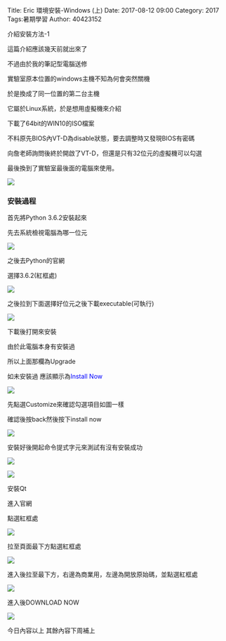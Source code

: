 Title: Eric 環境安裝-Windows (上)
Date: 2017-08-12 09:00
Category: 2017
Tags:暑期學習
Author: 40423152

介紹安裝方法-1

<!-- PELICAN_END_SUMMARY -->

這篇介紹應該幾天前就出來了

不過由於我的筆記型電腦送修

實驗室原本位置的windows主機不知為何會突然關機

於是換成了同一位置的第二台主機

它屬於Linux系統，於是想用虛擬機來介紹

下載了64bit的WIN10的ISO檔案

不料原先BIOS內VT-D為disable狀態，要去調整時又發現BIOS有密碼

向詹老師詢問後終於開啟了VT-D，但還是只有32位元的虛擬機可以勾選

最後換到了實驗室最後面的電腦來使用。

![](https://github.com/coursemdetw/project_site_files/blob/gh-pages/files/4042/40423152/P.png?raw=true)

<h3>安裝過程</h3>

首先將Python 3.6.2安裝起來

先去系統檢視電腦為哪一位元

![](https://github.com/coursemdetw/project_site_files/blob/gh-pages/files/4042/40423152/SYS.PNG?raw=true)

之後去Python的官網

選擇3.6.2(紅框處)

![](https://github.com/coursemdetw/project_site_files/blob/gh-pages/files/4042/40423152/python.PNG?raw=true)

之後拉到下面選擇好位元之後下載executable(可執行)

![](https://github.com/coursemdetw/project_site_files/blob/gh-pages/files/4042/40423152/python2.PNG?raw=true)

下載後打開來安裝

由於此電腦本身有安裝過

所以上面那欄為Upgrade

如未安裝過 應該顯示為<font color=#0000FF>Install Now</font>

![](https://github.com/coursemdetw/project_site_files/blob/gh-pages/files/4042/40423152/PI.PNG?raw=true)

先點選Customize來確認勾選項目如圖一樣

確認後按back然後按下install now

![](https://github.com/coursemdetw/project_site_files/blob/gh-pages/files/4042/40423152/PI2.PNG?raw=true)

安裝好後開起命令提式字元來測試有沒有安裝成功

![](https://github.com/coursemdetw/project_site_files/blob/gh-pages/files/4042/40423152/PY.PNG?raw=true)

![](https://github.com/coursemdetw/project_site_files/blob/gh-pages/files/4042/40423152/PYTEST.PNG?raw=true)

安裝Qt

進入官網

點選紅框處

![](https://github.com/coursemdetw/project_site_files/blob/gh-pages/files/4042/40423152/Qt.PNG?raw=true)

拉至頁面最下方點選紅框處

![](https://github.com/coursemdetw/project_site_files/blob/gh-pages/files/4042/40423152/QT2.PNG?raw=true)

進入後拉至最下方，右邊為商業用，左邊為開放原始碼，並點選紅框處

![](https://github.com/coursemdetw/project_site_files/blob/gh-pages/files/4042/40423152/Qt3.PNG?raw=true)

進入後DOWNLOAD NOW

![](https://github.com/coursemdetw/project_site_files/blob/gh-pages/files/4042/40423152/Qt4.PNG?raw=true)

今日內容以上
其餘內容下周補上